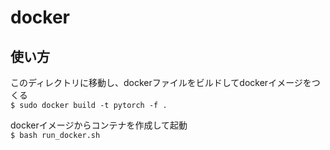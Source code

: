 # docker
## 使い方
このディレクトリに移動し、dockerファイルをビルドしてdockerイメージをつくる  
`$ sudo docker build -t pytorch -f .`

dockerイメージからコンテナを作成して起動  
`$ bash run_docker.sh`
